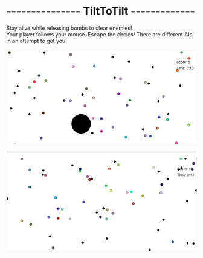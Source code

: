 # --------------- TiltToTilt -------------
Stay alive while releasing bombs to clear enemies!  
Your player follows your mouse.
Escape the circles! There are different AIs' in an attempt to get you! 

![alt text](https://github.com/75dragon/TiltToTilt/blob/master/ScreenShots/TLT1.png?raw=true)

-------------------------------------------


![alt text](https://github.com/75dragon/TiltToTilt/blob/master/ScreenShots/TLT2.png?raw=true)
